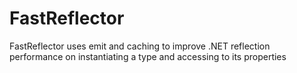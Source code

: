 FastReflector
=============

FastReflector uses emit and caching to improve .NET reflection performance on instantiating a type and accessing to its properties
